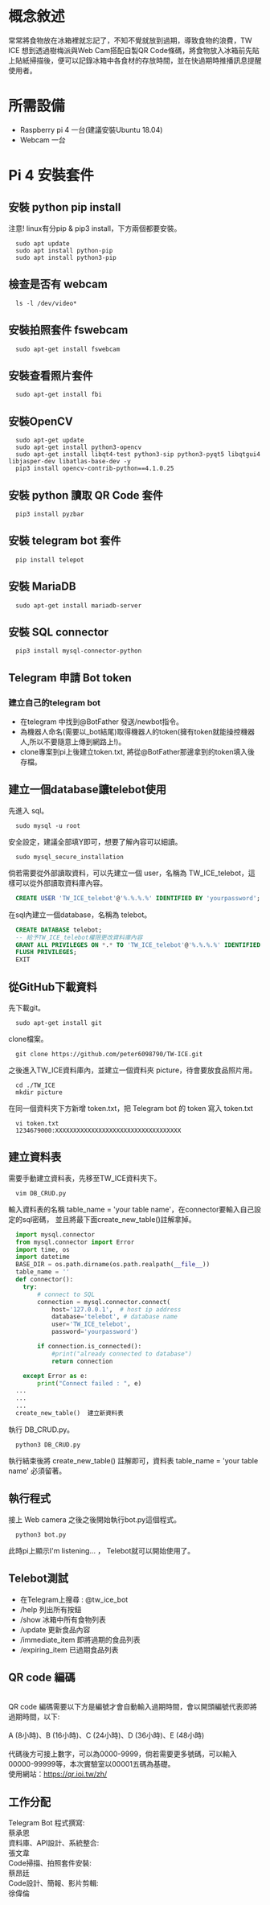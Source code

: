 # 概念敘述
常常將食物放在冰箱裡就忘記了，不知不覺就放到過期，導致食物的浪費，TW ICE 想到透過樹梅派與Web Cam搭配自製QR Code條碼，將食物放入冰箱前先貼上貼紙掃描後，便可以記錄冰箱中各食材的存放時間，並在快過期時推播訊息提醒使用者。
# 所需設備
- Raspberry pi 4 一台(建議安裝Ubuntu 18.04)
- Webcam 一台
# Pi 4 安裝套件
## 安裝 python pip install
注意! linux有分pip & pip3 install，下方兩個都要安裝。
```shell
  sudo apt update
  sudo apt install python-pip
  sudo apt install python3-pip
```
## 檢查是否有 webcam
```shell
  ls -l /dev/video*
```
## 安裝拍照套件 fswebcam
```shell
  sudo apt-get install fswebcam
```
## 安裝查看照片套件
```shell
  sudo apt-get install fbi
```
## 安裝OpenCV
```shell
  sudo apt-get update
  sudo apt-get install python3-opencv
  sudo apt-get install libqt4-test python3-sip python3-pyqt5 libqtgui4 libjasper-dev libatlas-base-dev -y
  pip3 install opencv-contrib-python==4.1.0.25
```
## 安裝 python 讀取 QR Code 套件
```shell
  pip3 install pyzbar
```
## 安裝 telegram bot 套件
```shell
  pip install telepot
```
## 安裝 MariaDB
```shell
  sudo apt-get install mariadb-server
```
## 安裝 SQL connector
```shell
  pip3 install mysql-connector-python
```
## Telegram 申請 Bot token
### 建立自己的telegram bot
- 在telegram 中找到@BotFather 發送/newbot指令。
- 為機器人命名(需要以_bot結尾)取得機器人的token(擁有token就能操控機器人,所以不要隨意上傳到網路上!)。
- clone專案到pi上後建立token.txt, 將從@BotFather那邊拿到的token填入後存檔。
## 建立一個database讓telebot使用
先進入 sql。
```shell
  sudo mysql -u root
```
安全設定，建議全部填Y即可，想要了解內容可以細讀。
```shell
  sudo mysql_secure_installation
```
倘若需要從外部讀取資料，可以先建立一個 user，名稱為 TW_ICE_telebot，這樣可以從外部讀取資料庫內容。
```sql
  CREATE USER 'TW_ICE_telebot'@'%.%.%.%' IDENTIFIED BY 'yourpassword';
```
在sql內建立一個database，名稱為 telebot。
```sql
  CREATE DATABASE telebot;
  -- 給予TW_ICE_telebot權限更改資料庫內容
  GRANT ALL PRIVILEGES ON *.* TO 'TW_ICE_telebot'@'%.%.%.%' IDENTIFIED BY 'yourpassword' ;
  FLUSH PRIVILEGES;
  EXIT
```
## 從GitHub下載資料
先下載git。
```shell
  sudo apt-get install git
```
clone檔案。
```shell
  git clone https://github.com/peter6098790/TW-ICE.git
```
之後進入TW_ICE資料庫內，並建立一個資料夾 picture，待會要放食品照片用。
```shell
  cd ./TW_ICE
  mkdir picture
```
在同一個資料夾下方新增 token.txt，把 Telegram bot 的 token 寫入 token.txt
```shell
  vi token.txt
  1234679000:XXXXXXXXXXXXXXXXXXXXXXXXXXXXXXXXXXX
```
## 建立資料表
需要手動建立資料表，先移至TW_ICE資料夾下。
```shell
  vim DB_CRUD.py
```
輸入資料表的名稱 table_name = 'your table name'，在connector要輸入自己設定的sql密碼， 並且將最下面create_new_table()註解拿掉。
```python
  import mysql.connector
  from mysql.connector import Error
  import time, os
  import datetime
  BASE_DIR = os.path.dirname(os.path.realpath(__file__))
  table_name = ''
  def connector():
    try:
        # connect to SQL
        connection = mysql.connector.connect(
            host='127.0.0.1',  # host ip address
            database='telebot', # database name
            user='TW_ICE_telebot', 
            password='yourpassword')

        if connection.is_connected():
            #print("already connected to database")
            return connection

    except Error as e:
        print("Connect failed : ", e)
  ...
  ...
  ...
  create_new_table()  建立新資料表
```
執行 DB_CRUD.py。
```shell
  python3 DB_CRUD.py
```
執行結束後將 create_new_table() 註解即可，資料表 table_name = 'your table name' 必須留著。
## 執行程式
接上 Web camera 之後之後開始執行bot.py這個程式。
```shell
  python3 bot.py
```
此時pi上顯示I'm listening... ， Telebot就可以開始使用了。
## Telebot測試
- 在Telegram上搜尋 : @tw_ice_bot
- /help 列出所有按鈕
- /show 冰箱中所有食物列表
- /update 更新食品內容
- /immediate_item 即將過期的食品列表
- /expiring_item 已過期食品列表
## QR code 編碼
<br>QR code 編碼需要以下方是編號才會自動輸入過期時間，會以開頭編號代表即將過期時間，以下:</br>
<br> A (8小時)、B (16小時)、C (24小時)、D (36小時)、E (48小時) </br>
<br>代碼後方可接上數字，可以為0000-9999，倘若需要更多號碼，可以輸入00000-99999等，本次實驗室以00001五碼為基礎。</br>
使用網站：https://qr.ioi.tw/zh/
## 工作分配
Telegram Bot 程式撰寫:</br>
  蔡承恩</br>
資料庫、API設計、系統整合:</br>
  張文韋</br>
Code掃描、拍照套件安裝:</br>
  蔡昂廷</br>
Code設計、簡報、影片剪輯:</br>
  徐偉倫</br>

